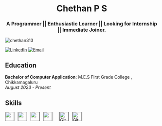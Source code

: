 <h1 align="center">Chethan P S</h1>
<h3 align="center">A Programmer || Enthusiastic Learner || Looking for Internship || Immediate Joiner. </h3>

<p align="left"> <img src="https://komarev.com/ghpvc/?username=chethan313&label=Profile%20views&color=0e75b6&style=flat" alt="chethan313" /> </p>

[![LinkedIn](https://img.shields.io/badge/LinkedIn-ChethanPS-blue)](https://www.linkedin.com/in/chethanps/)
[![Email](https://img.shields.io/badge/Email-chethanps31%40gmail.com-blue)](mailto:chethanps31@gmail.com)

## Education

<b> Bachelor of Computer Application:</b>  M.E.S First Grade College , Chikkamagaluru <br>
<i>August 2023 - Present </i>

## Skills

<a href="" title="Java" target="_blank" rel="noreferrer"><img src="https://www.vectorlogo.zone/logos/java/java-icon.svg" alt="" width="30" height="30"/></a>&nbsp;&nbsp;
<a href="" title="C" target="_blank" rel="noreferrer"><img src="https://upload.wikimedia.org/wikipedia/commons/1/19/C_Logo.png" alt="" width="30" height="30"/></a>&nbsp;&nbsp;
<a href="" title="HTML" target="_blank" rel="noreferrer"><img src="https://www.vectorlogo.zone/logos/w3_html5/w3_html5-icon.svg" alt="" width="30" height="30"/></a>&nbsp;&nbsp;
<a href="" title="CSS" target="_blank" rel="noreferrer"><img src="https://www.vectorlogo.zone/logos/w3_css/w3_css-icon.svg" alt="" width="30" height="30"/></a>&nbsp;&nbsp;
</a>&nbsp;&nbsp;
<a href="" target="_blank" title="Git" rel="noreferrer"><img src="https://www.vectorlogo.zone/logos/git-scm/git-scm-icon.svg" alt="Git" width="30" height="30"/></a>&nbsp;&nbsp;
<a href="" target="_blank" title="GitHub" rel="noreferrer"><img src="https://www.vectorlogo.zone/logos/github/github-tile.svg" alt="GitHub" width="30" height="30"/></a>&nbsp;&nbsp;
